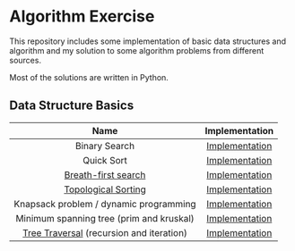 # Algorithm Exercise
This repository includes some implementation of basic data structures and
algorithm and my solution to some algorithm problems from different sources.

Most of the solutions are written in Python.

## Data Structure Basics
|Name |Implementation|
|:-----:|:-----:|
|Binary Search| [Implementation](./basics/binary_search.py)|
|Quick Sort| [Implementation](./basics/quick_sort.py)|
|[Breath-first search](https://en.wikipedia.org/wiki/Breadth-first_search) |[Implementation](./basics/bfs.py)|
|[Topological Sorting](https://en.wikipedia.org/wiki/Topological_sorting) | [Implementation](./basics/topological_sorting.py)|
|Knapsack problem / dynamic programming | [Implementation](./basics/dp.py)|
|Minimum spanning tree (prim and kruskal)| [Implementation](./basics/minimum_spanning_tree.py)|
|[Tree Traversal](https://en.wikipedia.org/wiki/Tree_traversal) (recursion and iteration)| [Implementation](./basics/tree_traverse.py)|